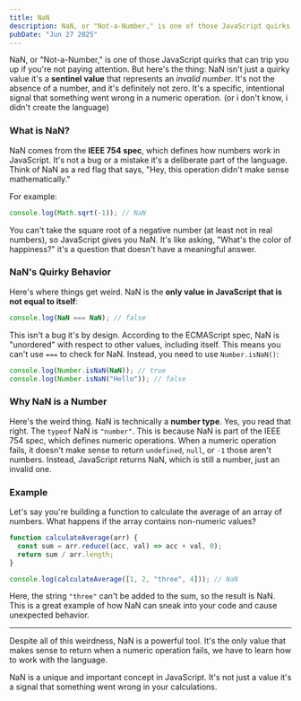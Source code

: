 ```yaml
---
title: NaN
description: NaN, or "Not-a-Number," is one of those JavaScript quirks that can trip you up if you're not paying attention. But here's the thing NaN isn't just a quirky value it's a **sentinel value** that represents an _invalid number_. It's not the absence of a number, and it's definitely not zero. It's a specific, intentional signal that something went wrong in a numeric operation. (or i don't know, i didn't create the language)
pubDate: "Jun 27 2025"
---
```


NaN, or "Not-a-Number," is one of those JavaScript quirks that can trip you up if you're not paying attention. But here's the thing: NaN isn't just a quirky value it's a **sentinel value** that represents an _invalid number_. It's not the absence of a number, and it's definitely not zero. It's a specific, intentional signal that something went wrong in a numeric operation. (or i don't know, i didn't create the language)

### What is NaN?

NaN comes from the **IEEE 754 spec**, which defines how numbers work in JavaScript. It's not a bug or a mistake it's a deliberate part of the language. Think of NaN as a red flag that says, "Hey, this operation didn't make sense mathematically."

For example:

```javascript
console.log(Math.sqrt(-1)); // NaN
```

You can't take the square root of a negative number (at least not in real numbers), so JavaScript gives you NaN. It's like asking, "What's the color of happiness?" it's a question that doesn't have a meaningful answer.

### NaN's Quirky Behavior

Here's where things get weird. NaN is the **only value in JavaScript that is not equal to itself**:

```javascript
console.log(NaN === NaN); // false
```

This isn't a bug it's by design. According to the ECMAScript spec, NaN is "unordered" with respect to other values, including itself. This means you can't use `===` to check for NaN. Instead, you need to use `Number.isNaN()`:

```javascript
console.log(Number.isNaN(NaN)); // true
console.log(Number.isNaN("Hello")); // false
```

### Why NaN is a Number

Here's the weird thing. NaN is technically a **number type**. Yes, you read that right. The `typeof` NaN is `"number"`. This is because NaN is part of the IEEE 754 spec, which defines numeric operations. When a numeric operation fails, it doesn't make sense to return `undefined`, `null`, or `-1` those aren't numbers. Instead, JavaScript returns NaN, which is still a number, just an invalid one.

### Example

Let's say you're building a function to calculate the average of an array of numbers. What happens if the array contains non-numeric values?

```javascript
function calculateAverage(arr) {
  const sum = arr.reduce((acc, val) => acc + val, 0);
  return sum / arr.length;
}

console.log(calculateAverage([1, 2, "three", 4])); // NaN
```

Here, the string `"three"` can't be added to the sum, so the result is NaN. This is a great example of how NaN can sneak into your code and cause unexpected behavior.

---

Despite all of this weirdness, NaN is a powerful tool. It's the only value that makes sense to return when a numeric operation fails, we have to learn how to work with the language.

NaN is a unique and important concept in JavaScript. It's not just a value it's a signal that something went wrong in your calculations.
